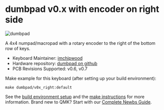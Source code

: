 # dumbpad v0.x with encoder on right side

![dumbpad](https://i.imgur.com/c3YBNp0l.jpg)

A 4x4 numpad/macropad with a rotary encoder to the right of the bottom row of keys.

* Keyboard Maintainer: [imchipwood](https://github.com/imchipwood)
* Hardware repository: [dumbpad on github](https://github.com/imchipwood/dumbpad)
* PCB Revisions Supported: v0.6, v0.7

Make example for this keyboard (after setting up your build environment):

    make dumbpad/v0x_right:default

See the [build environment setup](https://docs.qmk.fm/#/getting_started_build_tools) and the [make instructions](https://docs.qmk.fm/#/getting_started_make_guide) for more information. Brand new to QMK? Start with our [Complete Newbs Guide](https://docs.qmk.fm/#/newbs).
